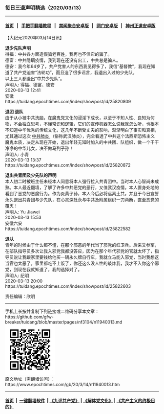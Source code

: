 ### 每日三退声明精选（2020/03/13）
------------------------

#### [首页](https://github.com/gfw-breaker/banned-news1/blob/master/README.md) &nbsp;&nbsp;|&nbsp;&nbsp; [手把手翻墙教程](https://github.com/gfw-breaker/guides/wiki) &nbsp;&nbsp;|&nbsp;&nbsp; [禁闻聚合安卓版](https://github.com/gfw-breaker/bn-android) &nbsp;&nbsp;|&nbsp;&nbsp; [网门安卓版](https://github.com/oGate2/oGate) &nbsp;&nbsp;|&nbsp;&nbsp; [神州正道安卓版](https://github.com/SzzdOgate/update) 



<div class="post_content" id="artbody" itemprop="articleBody">
 <!-- article content begin -->
 <p>
  【大纪元2020年03月14日讯】
 </p>
 <p>
  <strong>
   退少先队声明
  </strong>
  <br/>
  得福：中共各方面造假骗老百姓，我再也不信它的骗了。
  <br/>
  德富：中共隐瞒疫情，我到现在还没有出工，中共总是骗人。
  <br/>
  德安：我今年64岁了，共产党害人的东西我见得多了，我信“基督教”，我现在知道了共产党迫害“法轮功”，而且造了很多谣言，我退出入过的少先队。
  <br/>
  以上三人都退出“中共少先队”。
  <br/>
  声明人: 得福、德富、德安
  <br/>
  2020-03-13 12:41
  <br/>
  安徽
  <br/>
  https://tuidang.epochtimes.com/index/showpost/id/25820809
 </p>
 <p>
  <strong>
   退团 退队
  </strong>
  <br/>
  由于从小被中共洗脑，在魔鬼党文化的浸淫下成长，以至于不知人性、良知为何物，不会独立思考，不懂常识和逻辑，它们的宣传机器怎么说我就怎么听，也根本不知道中华优秀的传统文化，这几年不断受丈夫的影响，渐渐明白了事实和真相，尤其通过这次
  <a href="https://www.epochtimes.com/gb/tag/%E4%B8%AD%E5%85%B1%E8%82%BA%E7%82%8E.html">
   中共肺炎
  </a>
  （俗称武汉肺炎），完全看透了中共这个法西斯恐怖主义魔鬼本质，决定从现在开始，退出年轻无知时加入的中共团、队组织，做一个干干净净的中华儿女，决不做马列子孙！
  <br/>
  声明人: 小青
  <br/>
  2020-03-13 13:37
  <br/>
  https://tuidang.epochtimes.com/index/showpost/id/25820872
 </p>
 <p>
  <strong>
   退出共青团及少先队的声明
  </strong>
  <br/>
  本人初二时被班主任未经本人同意将本人强行拉入共青团中。当时本人心智尚未成熟。本人最近翻墙，了解了许多中共恶党的恶行，又值武汉疫情，本人置身处地的看到了恶党的恶魔行为。作为炎黄子孙，本人今后必将远离土共，并且于今日宣誓永久退出共青团与少先队，在心灵深处永与中共及附属组织一刀两断，直至恶党的覆灭！
  <br/>
  声明人: Yu Jiawei
  <br/>
  2020-03-13 15:53
  <br/>
  安徽六安
  <br/>
  https://tuidang.epochtimes.com/index/showpost/id/25822582
 </p>
 <p>
  <strong>
   退队
  </strong>
  <br/>
  青年的时候由于什么都不懂，在那个邪恶的年代当了邪党的红卫兵。后来又参军，在部队指导员多次让我入邪党我都没答应，因为在那个年代邪党的官就太坏了，指导员说让我跟家里要钱给他买一辆永久牌自行车，我就立马能入邪党，当时我想这当官也太恶了，家里都吃不上饭了，你还这么没人性的敲炸我，我才不入你这个邪党，到现在我就知道了，我的选择对了。
  <br/>
  声明人: 纪明
  <br/>
  2020-03-13 20:00
  <br/>
  https://tuidang.epochtimes.com/index/showpost/id/25822603
 </p>
 <p>
  责任编辑：欣明
 </p>
 <!-- article content end -->
 <div id="below_article_ad">
 </div>
</div>

<hr/>
手机上长按并复制下列链接或二维码分享本文章：<br/>
https://github.com/gfw-breaker/tuidang/blob/master/pages/nf3104/n11940013.md <br/>
<a href='https://github.com/gfw-breaker/tuidang/blob/master/pages/nf3104/n11940013.md'><img src='https://github.com/gfw-breaker/tuidang/blob/master/pages/nf3104/n11940013.md.png'/></a> <br/>
原文地址（需翻墙访问）：https://www.epochtimes.com/gb/20/3/14/n11940013.htm


------------------------
#### [首页](https://github.com/gfw-breaker/banned-news/blob/master/README.md) &nbsp;|&nbsp; [一键翻墙软件](https://github.com/gfw-breaker/nogfw/blob/master/README.md) &nbsp;| [《九评共产党》](https://github.com/gfw-breaker/9ping.md/blob/master/README.md#九评之一评共产党是什么) | [《解体党文化》](https://github.com/gfw-breaker/jtdwh.md/blob/master/README.md) | [《共产主义的终极目的》](https://github.com/gfw-breaker/gczydzjmd.md/blob/master/README.md)


<img src='http://gfw-breaker.win/tuidang/pages/nf3104/n11940013.md' width='0px' height='0px'/>